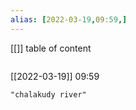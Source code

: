 ```yaml
---
alias: [2022-03-19,09:59,]
---
```

[[]]
table of content
```toc
```

[[2022-03-19]] 09:59

```query
"chalakudy river"
```